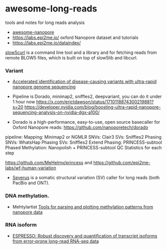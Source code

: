 # awesome-long-reads
tools and notes  for long reads analysis

* [awesome-nanopore](https://github.com/GoekeLab/awesome-nanopore)
* https://labs.epi2me.io/ oxford Nanopore dataset and tutorials
* https://labs.epi2me.io/dataindex/

[slow5curl](https://github.com/BonsonW/slow5curl)  is a command line tool and a library and for fetching reads from remote BLOW5 files, which is built on top of slow5lib and libcurl. 

### Variant

* [Accelerated identification of disease-causing variants with ultra-rapid nanopore genome sequencing](https://www.nature.com/articles/s41587-022-01221-5)

* Pipeline is Dorado, minimap2, sniffles2, deepvariant, you can do it under 1 hour now https://x.com/erictdawson/status/1710118874300219881?s=20
https://developer.nvidia.com/blog/boosting-ultra-rapid-nanopore-sequencing-analysis-on-nvidia-dgx-a100/

* Dorado is a high-performance, easy-to-use, open source basecaller for Oxford Nanopore reads: https://github.com/nanoporetech/dorado

pipeline: Mapping: Minimap2 or NGMLR
SNVs: Clair3
SVs: Sniffles2
Phasing SNVs: WhatsHap
Phasing SVs: Sniffles2
Extend Phasing: PRINCESS-subtool
Phased Methylation: Nanopolish + PRINCESS-subtool
QC Statistics for each step

https://github.com/MeHelmy/princess
and https://github.com/epi2me-labs/wf-human-variation

* [Severus](https://github.com/KolmogorovLab/Severus) is a somatic structural variation (SV) caller for long reads (both PacBio and ONT).

###  DNA methylation.

* Mehtylartist [Tools for parsing and plotting methylation patterns from nanopore data](https://github.com/adamewing/methylartist)

### RNA isoform

* [ESPRESSO: Robust discovery and quantification of transcript isoforms from error-prone long-read RNA-seq data](https://www.science.org/doi/10.1126/sciadv.abq5072)
  
